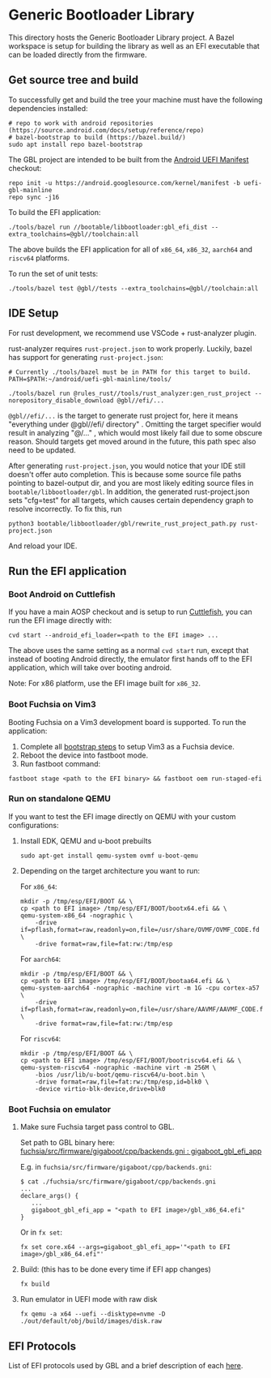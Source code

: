 # Generic Bootloader Library

This directory hosts the Generic Bootloader Library project. A Bazel
workspace is setup for building the library as well as an EFI executable that
can be loaded directly from the firmware.

## Get source tree and build

To successfully get and build the tree your machine must have the following dependencies installed:

```
# repo to work with android repositories (https://source.android.com/docs/setup/reference/repo)
# bazel-bootstrap to build (https://bazel.build/)
sudo apt install repo bazel-bootstrap
```

The GBL project are intended to be built from the
[Android UEFI Manifest](https://android.googlesource.com/kernel/manifest/+/refs/heads/uefi-gbl-mainline/default.xml)
checkout:

```
repo init -u https://android.googlesource.com/kernel/manifest -b uefi-gbl-mainline
repo sync -j16
```

To build the EFI application:

```
./tools/bazel run //bootable/libbootloader:gbl_efi_dist --extra_toolchains=@gbl//toolchain:all
```

The above builds the EFI application for all of `x86_64`, `x86_32`, `aarch64`
and `riscv64` platforms.

To run the set of unit tests:

```
./tools/bazel test @gbl//tests --extra_toolchains=@gbl//toolchain:all
```

## IDE Setup

For rust development, we recommend use VSCode + rust-analyzer plugin.

rust-analyzer requires `rust-project.json` to work properly. Luckily, bazel has
support for generating `rust-project.json`:

```
# Currently ./tools/bazel must be in PATH for this target to build.
PATH=$PATH:~/android/uefi-gbl-mainline/tools/

./tools/bazel run @rules_rust//tools/rust_analyzer:gen_rust_project --norepository_disable_download @gbl//efi/...
```

`@gbl//efi/...` is the target to generate rust project for, here it means
"everything under @gbl//efi/ directory" . Omitting the target specifier would
result in analyzing "@/..." , which would most likely fail due to some obscure
reason. Should targets get moved around in the future, this path spec also need
to be updated.

After generating `rust-project.json`, you would notice that your IDE still
doesn't offer auto completion. This is because some source file paths pointing
to bazel-output dir, and you are most likely editing source files in
`bootable/libbootloader/gbl`. In addition, the generated rust-project.json sets
"cfg=test" for all targets, which causes certain dependency graph to resolve
incorrectly. To fix this, run

```
python3 bootable/libbootloader/gbl/rewrite_rust_project_path.py rust-project.json
```

And reload your IDE.

## Run the EFI application

### Boot Android on Cuttlefish

If you have a main AOSP checkout and is setup to run
[Cuttlefish](https://source.android.com/docs/setup/create/cuttlefish), you can
run the EFI image directly with:

```
cvd start --android_efi_loader=<path to the EFI image> ...
```

The above uses the same setting as a normal `cvd start` run, except that
instead of booting Android directly, the emulator first hands off to the EFI
application, which will take over booting android.

Note: For x86 platform, use the EFI image built for `x86_32`.

### Boot Fuchsia on Vim3

Booting Fuchsia on a Vim3 development board is supported. To run the
application:

1. Complete all
[bootstrap steps](https://fuchsia.dev/fuchsia-src/development/hardware/khadas-vim3?hl=en)
to setup Vim3 as a Fuchsia device.
2. Reboot the device into fastboot mode.
3. Run fastboot command:
```
fastboot stage <path to the EFI binary> && fastboot oem run-staged-efi
```

### Run on standalone QEMU

If you want to test the EFI image directly on QEMU with your custom
configurations:

1. Install EDK, QEMU and u-boot prebuilts

   ```
   sudo apt-get install qemu-system ovmf u-boot-qemu
   ```

1. Depending on the target architecture you want to run:

   For `x86_64`:
   ```
   mkdir -p /tmp/esp/EFI/BOOT && \
   cp <path to EFI image> /tmp/esp/EFI/BOOT/bootx64.efi && \
   qemu-system-x86_64 -nographic \
       -drive if=pflash,format=raw,readonly=on,file=/usr/share/OVMF/OVMF_CODE.fd \
       -drive format=raw,file=fat:rw:/tmp/esp
   ```

   For `aarch64`:
   ```
   mkdir -p /tmp/esp/EFI/BOOT && \
   cp <path to EFI image> /tmp/esp/EFI/BOOT/bootaa64.efi && \
   qemu-system-aarch64 -nographic -machine virt -m 1G -cpu cortex-a57 \
       -drive if=pflash,format=raw,readonly=on,file=/usr/share/AAVMF/AAVMF_CODE.fd \
       -drive format=raw,file=fat:rw:/tmp/esp
   ```

   For `riscv64`:
   ```
   mkdir -p /tmp/esp/EFI/BOOT && \
   cp <path to EFI image> /tmp/esp/EFI/BOOT/bootriscv64.efi && \
   qemu-system-riscv64 -nographic -machine virt -m 256M \
       -bios /usr/lib/u-boot/qemu-riscv64/u-boot.bin \
       -drive format=raw,file=fat:rw:/tmp/esp,id=blk0 \
       -device virtio-blk-device,drive=blk0
   ```

### Boot Fuchsia on emulator

1. Make sure Fuchsia target pass control to GBL.

   Set path to GBL binary here: [fuchsia/src/firmware/gigaboot/cpp/backends.gni : gigaboot_gbl_efi_app](https://cs.opensource.google/fuchsia/fuchsia/+/main:src/firmware/gigaboot/cpp/backends.gni;l=25?q=gigaboot_gbl_efi_app)

   E.g. in `fuchsia/src/firmware/gigaboot/cpp/backends.gni`:
   ```
   $ cat ./fuchsia/src/firmware/gigaboot/cpp/backends.gni
   ...
   declare_args() {
      ...
      gigaboot_gbl_efi_app = "<path to EFI image>/gbl_x86_64.efi"
   }
   ```

   Or in `fx set`:
   ```
   fx set core.x64 --args=gigaboot_gbl_efi_app='"<path to EFI image>/gbl_x86_64.efi"'
   ```

2. Build: (this has to be done every time if EFI app changes)

   `fx build`

3. Run emulator in UEFI mode with raw disk

   ```
   fx qemu -a x64 --uefi --disktype=nvme -D ./out/default/obj/build/images/disk.raw
   ```

## EFI Protocols

List of EFI protocols used by GBL and a brief description of each [here](./docs/efi_protocols.md).
